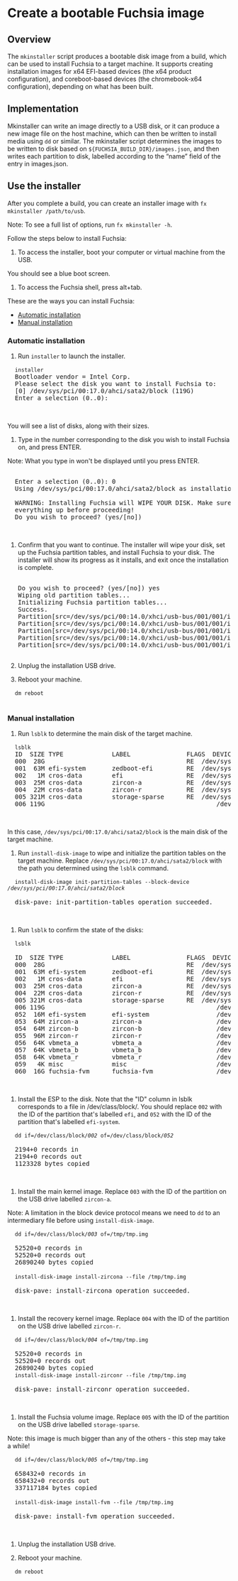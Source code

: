# Create a bootable Fuchsia image

## Overview

The `mkinstaller` script produces a bootable disk image from a build, which can be used to
install Fuchsia to a target machine. It supports creating installation images
for x64 EFI-based devices (the x64 product configuration), and coreboot-based devices
(the chromebook-x64 configuration), depending on what has been built.


## Implementation

Mkinstaller can write an image directly to a USB disk, or it can produce a new
image file on the host machine, which can then be written to install media using
`dd` or similar. The mkinstaller script determines the images to be written to
disk based on `${FUCHSIA_BUILD_DIR}/images.json`, and then writes each partition
to disk, labelled according to the “name” field of the entry in images.json.


## Use the installer

After you complete a build, you can create an installer image with
`fx mkinstaller /path/to/usb`.

Note: To see a full list of options, run `fx mkinstaller -h`.

Follow the steps below to install Fuchsia:

1. To access the installer, boot your computer or virtual machine from the USB.

  You should see a blue boot screen.

1. To access the Fuchsia shell, press alt+tab.

These are the ways you can install Fuchsia:

* [Automatic installation](#automatic_installation)
* [Manual installation](#manual_installation)

### Automatic installation

1. Run `installer` to launch the installer.

  <pre class="prettyprint">
  <code class="devsite-terminal">installer</code>
  <span class="no-select">Bootloader vendor = Intel Corp.
  Please select the disk you want to install Fuchsia to:
  [0] /dev/sys/pci/00:17.0/ahci/sata2/block (119G)
  Enter a selection (0..0):
  </span>
  </pre>

  You will see a list of disks, along with their sizes.


1. Type in the number corresponding to the disk you wish to install Fuchsia on, and press ENTER.

  Note: What you type in won't be displayed until you press ENTER.

  <pre class="prettyprint">
  <span class="no-select">
  Enter a selection (0..0): 0
  Using /dev/sys/pci/00:17.0/ahci/sata2/block as installation target.

  WARNING: Installing Fuchsia will WIPE YOUR DISK. Make sure you've backed
  everything up before proceeding!
  Do you wish to proceed? (yes/[no])
  </span>
  </pre>

1. Confirm that you want to continue. The installer will wipe your disk, set up
   the Fuchsia partition tables, and install Fuchsia to your disk. The installer
   will show its progress as it installs, and exit once the installation is
   complete.

   <pre class="prettyprint">
   <span class="no-select">
   Do you wish to proceed? (yes/[no]) yes
   Wiping old partition tables...
   Initializing Fuchsia partition tables...
   Success.
   Partition[src=/dev/sys/pci/00:14.0/xhci/usb-bus/001/001/ifc-000/ums/lun-000/block/part-002/block, pave_type=Bootloader]... OK
   Partition[src=/dev/sys/pci/00:14.0/xhci/usb-bus/001/001/ifc-000/ums/lun-000/block/part-003/block, pave_type=Asset { type: Kernel, config: A }, asset=Kernel, config=A]... OK
   Partition[src=/dev/sys/pci/00:14.0/xhci/usb-bus/001/001/ifc-000/ums/lun-000/block/part-003/block, pave_type=Asset { type: Kernel, config: A }, asset=Kernel, config=A] [-B]... OK
   Partition[src=/dev/sys/pci/00:14.0/xhci/usb-bus/001/001/ifc-000/ums/lun-000/block/part-004/block, pave_type=Asset { type: Kernel, config: Recovery }, asset=Kernel, config=Recovery]... OK
   Partition[src=/dev/sys/pci/00:14.0/xhci/usb-bus/001/001/ifc-000/ums/lun-000/block/part-005/block, pave_type=Volume]... OK
   </span>
   </pre>

1. Unplug the installation USB drive.

1. Reboot your machine.

  <pre class="prettyprint">
  <code class="devsite-terminal">dm reboot</code>
  </pre>

### Manual installation


1. Run `lsblk` to determine the main disk of the target machine.

  <pre class="prettyprint">
  <code class="devsite-terminal">lsblk</code>
  <span class="no-select">ID  SIZE TYPE         	LABEL            	FLAGS  DEVICE
  000  28G                                   	RE 	/dev/sys/pci/00:14.0/xhci/usb-bus/001/001/ifc-000/ums/lun-000/block
  001  63M efi-system   	zedboot-efi      	RE 	/dev/sys/pci/00:14.0/xhci/usb-bus/001/001/ifc-000/ums/lun-000/block/part-000/block
  002   1M cros-data    	efi              	RE 	/dev/sys/pci/00:14.0/xhci/usb-bus/001/001/ifc-000/ums/lun-000/block/part-001/block
  003  25M cros-data    	zircon-a         	RE 	/dev/sys/pci/00:14.0/xhci/usb-bus/001/001/ifc-000/ums/lun-000/block/part-002/block
  004  22M cros-data    	zircon-r         	RE 	/dev/sys/pci/00:14.0/xhci/usb-bus/001/001/ifc-000/ums/lun-000/block/part-003/block
  005 321M cros-data    	storage-sparse   	RE 	/dev/sys/pci/00:14.0/xhci/usb-bus/001/001/ifc-000/ums/lun-000/block/part-004/block
  006 119G                                          	/dev/sys/pci/00:17.0/ahci/sata2/block
  </span>
  </pre>

  In this case, `/dev/sys/pci/00:17.0/ahci/sata2/block` is the main disk of the
  target machine.

1. Run `install-disk-image` to wipe and initialize the partition tables on the
  target machine. Replace `/dev/sys/pci/00:17.0/ahci/sata2/block` with the path
  you determined using the `lsblk` command.

  <pre class="prettyprint">
  <code class="devsite-terminal">install-disk-image init-partition-tables --block-device <var>/dev/sys/pci/00:17.0/ahci/sata2/block</var></code>
  <span class="no-select">
  disk-pave: init-partition-tables operation succeeded.
  </span>
  </pre>

1. Run `lsblk` to confirm the state of the disks:

  <pre class="prettyprint">
  <code class="devsite-terminal">lsblk</code>
  <span class="no-select">
  ID  SIZE TYPE         	LABEL            	FLAGS  DEVICE
  000  28G                                   	RE 	/dev/sys/pci/00:14.0/xhci/usb-bus/001/001/ifc-000/ums/lun-000/block
  001  63M efi-system   	zedboot-efi      	RE 	/dev/sys/pci/00:14.0/xhci/usb-bus/001/001/ifc-000/ums/lun-000/block/part-000/block
  002   1M cros-data    	efi              	RE 	/dev/sys/pci/00:14.0/xhci/usb-bus/001/001/ifc-000/ums/lun-000/block/part-001/block
  003  25M cros-data    	zircon-a         	RE 	/dev/sys/pci/00:14.0/xhci/usb-bus/001/001/ifc-000/ums/lun-000/block/part-002/block
  004  22M cros-data    	zircon-r         	RE 	/dev/sys/pci/00:14.0/xhci/usb-bus/001/001/ifc-000/ums/lun-000/block/part-003/block
  005 321M cros-data    	storage-sparse   	RE 	/dev/sys/pci/00:14.0/xhci/usb-bus/001/001/ifc-000/ums/lun-000/block/part-004/block
  006 119G                                          	/dev/sys/pci/00:17.0/ahci/sata2/block
  052  16M efi-system   	efi-system              	/dev/sys/pci/00:17.0/ahci/sata2/block/part-000/block
  053  64M zircon-a     	zircon-a                	/dev/sys/pci/00:17.0/ahci/sata2/block/part-001/block
  054  64M zircon-b     	zircon-b                	/dev/sys/pci/00:17.0/ahci/sata2/block/part-002/block
  055  96M zircon-r     	zircon-r                	/dev/sys/pci/00:17.0/ahci/sata2/block/part-003/block
  056  64K vbmeta_a     	vbmeta_a                	/dev/sys/pci/00:17.0/ahci/sata2/block/part-004/block
  057  64K vbmeta_b     	vbmeta_b                	/dev/sys/pci/00:17.0/ahci/sata2/block/part-005/block
  058  64K vbmeta_r     	vbmeta_r                	/dev/sys/pci/00:17.0/ahci/sata2/block/part-006/block
  059   4K misc         	misc                    	/dev/sys/pci/00:17.0/ahci/sata2/block/part-007/block
  060  16G fuchsia-fvm  	fuchsia-fvm             	/dev/sys/pci/00:17.0/ahci/sata2/block/part-008/block
  </span>
  </pre>

1. Install the ESP to the disk. Note that the "ID" column in lsblk
  corresponds to a file in /dev/class/block/<ID>. You should replace
  `002` with the ID of the partition that's labelled `efi`, and `052`
  with the ID of the partition that's labelled `efi-system`.


  <pre class="prettyprint">
  <code class="devsite-terminal">dd if=/dev/class/block/<var>002</var> of=/dev/class/block/<var>052</var></code>
  <span class="no-select">
  2194+0 records in
  2194+0 records out
  1123328 bytes copied
  </span>
  </pre>

1. Install the main kernel image. Replace `003` with the ID of the partition on
  the USB drive labelled `zircon-a`.

  Note: A limitation in the block device protocol means we need
  to `dd` to an intermediary file before using `install-disk-image`.

  <pre class="prettyprint">
  <code class="devsite-terminal">dd if=/dev/class/block/<var>003</var> of=/tmp/tmp.img</code>
  <span class="no-select">
  52520+0 records in
  52520+0 records out
  26890240 bytes copied
  </span>
  <code class="devsite-terminal">install-disk-image install-zircona --file /tmp/tmp.img</code>
  <span class="no-select">
  disk-pave: install-zircona operation succeeded.
  </span>
  </pre>

1. Install the recovery kernel image. Replace `004` with the ID of the partition
  on the USB drive labelled `zircon-r`.

  <pre class="prettyprint">
  <code class="devsite-terminal">dd if=/dev/class/block/<var>004</var> of=/tmp/tmp.img</code>
  <span class="no-select">
  52520+0 records in
  52520+0 records out
  26890240 bytes copied
  <code class="devsite-terminal">install-disk-image install-zirconr --file /tmp/tmp.img</code>
  <span class="no-select">
  disk-pave: install-zirconr operation succeeded.
  </span>
  </pre>

1. Install the Fuchsia volume image. Replace `005` with the ID of the partition
  on the USB drive labelled `storage-sparse`.

  Note: this image is much bigger than any of the others - this step
  may take a while!

  <pre class="prettyprint">
  <code class="devsite-terminal">dd if=/dev/class/block/<var>005</var> of=/tmp/tmp.img</code>
  <span class="no-select">
  658432+0 records in
  658432+0 records out
  337117184 bytes copied
  </span>
  <code class="devsite-terminal">install-disk-image install-fvm --file /tmp/tmp.img</code>
  <span class="no-select">
  disk-pave: install-fvm operation succeeded.
  </span>
  </pre>

1. Unplug the installation USB drive.

1. Reboot your machine.

  <pre class="prettyprint">
  <code class="devsite-terminal">dm reboot</code>
  </pre>

